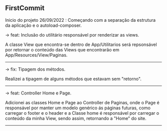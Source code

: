 ## FirstCommit
Inicio do projeto 26/09/2022 : Começando com a separação da estrutura da aplicação e o autoload-composer.

-> feat: Inclusão do utilitário responsável por renderizar as views.<br>

A classe View que encontra-se dentro de App/Utilitarios será repsonsável por retornar o conteúdo das Views que encontrarão em App/Resources/View/Paginas.
<hr>
-> fix: Tipagem dos métodos.<br>

Realizei a tipagem de alguns métodos que estavam sem "retorno".
<hr>
-> feat: Controller Home e Page.

Adicionei as classes Home e Page ao Controller de Paginas, onde o Page é responsável por manter um modelo genérico ás páginas futuras, como carregar o footer e o header e a Classe home é responsável por carregar o conteúdo da minha View, sendo assim, retornando a "Home" do site.<br>
<hr>
